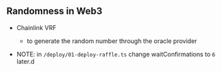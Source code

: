 ## Randomness in Web3 
- Chainlink VRF
  - to generate the random number through the oracle provider




- NOTE: in ```/deploy/01-deploy-raffle.ts``` change waitConfirmations to ```6``` later.d